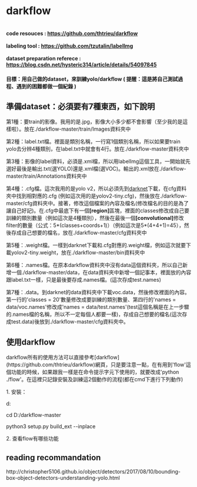 # darkflow

<br><b>code resouces : https://github.com/thtrieu/darkflow</b></br>
<br><b>labeling tool : https://github.com/tzutalin/labelImg</b></br>
<br><b>dataset preparation referece : https://blog.csdn.net/hysteric314/article/details/54097845</b></br>
<h4>目標：用自己做的dataset，來訓練yolo/darkflow ( 提醒：這是將自己測試過程、遇到的困難都做一個紀錄 )</h4>

<h2>準備dataset：必須要有7種東西，如下說明</h2>  
第1種：要train的影像。我用的是.jpg，影像大小多少都不會影響（至少我的是這樣啦）。放在./darkflow-master/train/Images資料夾中<p>
    <p>
第2種：label.txt檔。裡面是類別名稱，一行寫1個類別名稱，所以如果要train yolo去分辨4種類別，在label.txt中就會有4行。放在./darkflow-master資料夾中<p> 
    <p>
第3種：影像的label資料，必須是.xml檔，所以用labelImg這個工具，一開始就先選好最後是輸出.txt(選YOLO)還是.xml檔(選VOC)。輸出的.xml放在./darkflow-master/train/Annotations資料夾中<p>
    <p>
第4種：.cfg檔。這次我用的是yolo v2，所以必須先到<a href="https://github.com/pjreddie/darknet">darknet</a>下載，在cfg資料夾中找到相對應的.cfg (例如這次用的是yolov2-tiny.cfg)，然後放在./darkflow-master/cfg資料夾中。接著，修改這個檔案的內容及檔名(修改檔名的目的是為了讓自己好記)。在.cfg中最底下有一個<b>[region]</b>區塊，裡面的classes修改成自己要訓練的類別數量（例如這次是4種類別），然後在最後一個<b>[convolutional]</b>修改filter的數量（公式：5*(classes+coords+1)）（例如這次是5*(4+4+1)=45），然後存成自己想要的檔名，放在./darkflow-master/cfg資料夾中<p>
<p>
第5種：.weight檔。一樣到darknet下載和.cfg對應的.weight檔，例如這次就要下載yolov2-tiny.weight，放在./darkflow-master/bin資料夾中<p>
    <p>
第6種：.names檔。在原本darkflow資料夾中沒有data這個資料夾，所以自己新增一個./darkflow-master/data，在data資料夾中新增一個記事本，裡面放的內容跟label.txt一樣，只是最後要存成.names檔。(這次存成test.names)<p>
    <p>
第7種：.data。到darknet的data資料夾中下載voc.data，然後修改裡面的內容。第一行的'classes = 20'數量修改成要訓練的類別數量、第四行的'names = data/voc.names'修改成'names = data/test.names'(test這個名稱是在上一步驟的.names檔的名稱，所以不一定每個人都要一樣)，存成自己想要的檔名(這次存成test.data)後放到./darkflow-master/cfg資料夾中。<p>
    
<h2>使用darkflow</h2> 
darkflow所有的使用方法可以直接參考[darkflow](https://github.com/thtrieu/darkflow)網頁，只是要注意一點，在有用到'flow'這個功能的時候，如果跟我一樣是在命令提示字元下使用的，就要改成'python ./flow'。在這裡只記錄安裝及訓練這2個動作的流程(都在cmd下進行下列動作)<p>
<p>
1. 安裝：<p>  
    d:  <p>
    cd D:/darkflow-master  <p>
    python3 setup.py build_ext --inplace  <p>
    <p>
2. 查看flow有哪些功能
    

<h2>reading recommandation</h2>  
http://christopher5106.github.io/object/detectors/2017/08/10/bounding-box-object-detectors-understanding-yolo.html
